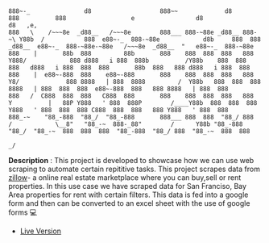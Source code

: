 ```text


888~-_               d8                   888~~             d8                            888          888                  e                 d8                                      d8   ,e,                   
888   \    /~~~8e  _d88__   /~~~8e        888___ 888-~88e _d88__ 888-~\ Y88b  /           888  e88~-_  888-~88e            d8b     888  888 _d88__  e88~-_  888-~88e-~88e   /~~~8e  _d88__  "   e88~-_  888-~88e 
888    |       88b  888         88b       888    888  888  888   888     Y888/            888 d888   i 888  888b          /Y88b    888  888  888   d888   i 888  888  888       88b  888   888 d888   i 888  888 
888    |  e88~-888  888    e88~-888       888    888  888  888   888      Y8/             888 8888   | 888  8888         /  Y88b   888  888  888   8888   | 888  888  888  e88~-888  888   888 8888   | 888  888 
888   /  C888  888  888   C888  888       888    888  888  888   888       Y          |   88P Y888   ' 888  888P        /____Y88b  888  888  888   Y888   ' 888  888  888 C888  888  888   888 Y888   ' 888  888 
888_-~    "88_-888  "88_/  "88_-888       888___ 888  888  "88_/ 888      /            \__8"   "88_-~  888-_88"        /      Y88b "88_-888  "88_/  "88_-~  888  888  888  "88_-888  "88_/ 888  "88_-~  888  888 
                                                                        _/     

```

**Description** : This project is developed to showcase how we can use web scraping to automate certain repititive tasks. This project scrapes data from [zillow](https://www.zillow.com/)- a online real estate marketplace where you can buy,sell or rent properties. In this use case we have scraped data for San Franciso, Bay Area properties for rent with certain filters. This data is fed into a google form and then can be converted to an excel sheet with the use of google forms :computer:

- [Live Version](https://replit.com/@MihirMore1/Data-Entry-Job-Automation#main.py)

